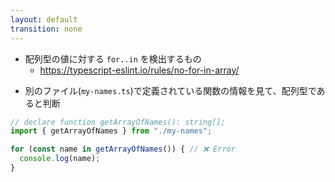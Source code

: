 ```yaml
---
layout: default
transition: none
---
```


<style scoped>
.slidev-vclick-hidden {
  display: none;
}
</style>

<section-title title="@typescript-eslint/no-for-in-array" />

<div class="_bullet">

- 配列型の値に対する `for..in` を検出するもの
  - https://typescript-eslint.io/rules/no-for-in-array/

</div>

<div class="_bullet" v-click="1">

- 別のファイル(`my-names.ts`)で定義されている関数の情報を見て、配列型であると判断

```ts {*}
// declare function getArrayOfNames(): string[];
import { getArrayOfNames } from "./my-names";

for (const name in getArrayOfNames()) { // ❌ Error
  console.log(name);
}
```

</div>

<!-- 
実際に、typescript-eslint の no-for-in-array というルールを例に見てみます。  
このルールは、配列型の値に対する for...in を検出するものです。

[click] これを適用した場合、こちらのコードのように、for...in に指定された関数(getArrayOfNames関数)が別のファイルで定義されていても、その関数の型の情報を見て、戻り値の型が配列型であると判断し、エラーとしています。

では、ESLint はどのようにして、他のファイルで定義された関数の型情報まで考慮して、このようなチェックを実現しているのでしょうか？そのあたりの仕組みについて簡単にまとめると、
-->
